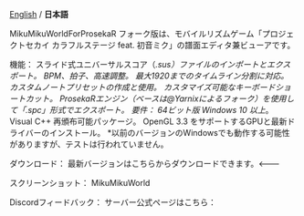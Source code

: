 [English](./README.md) / **日本語**

MikuMikuWorldForProsekaR
フォーク版は、モバイルリズムゲーム「プロジェクトセカイ カラフルステージ feat. 初音ミク」の譜面エディタ兼ビューアです。

機能：
スライド式ユニバーサルスコア（*.sus）ファイルのインポートとエクスポート。
BPM、拍子、高速調整。
最大1920までのタイムライン分割に対応。
カスタムノートプリセットの作成と使用。
カスタマイズ可能なキーボードショートカット。
ProsekaRエンジン（ベースは@Yarnixによるフォーク）を使用して「.spc」形式でエクスポート。
要件：
64ビット版 Windows 10 以上*。
Visual C++ 再頒布可能パッケージ。
OpenGL 3.3 をサポートするGPUと最新ドライバーのインストール。
*以前のバージョンのWindowsでも動作する可能性がありますが、テストは行われていません。

ダウンロード：
最新バージョンはこちらからダウンロードできます。<---

スクリーンショット：
MikuMikuWorld

Discordフィードバック：
サーバー公式ページはこちら：
